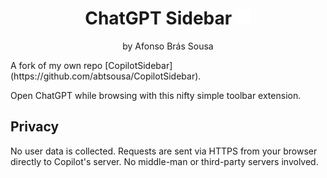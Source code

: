 <div align="center">

# ChatGPT Sidebar <img src="/etc/firefox.svg" width="24">

by Afonso Brás Sousa

</div>
A fork of my own repo [CopilotSidebar](https://github.com/abtsousa/CopilotSidebar).

Open ChatGPT while browsing with this nifty simple toolbar extension.

## Privacy

No user data is collected. Requests are sent via HTTPS from your browser directly to Copilot's server. No middle-man or third-party servers involved.
